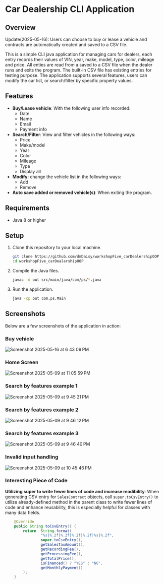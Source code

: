 # Car Dealership CLI Application

## Overview

Update(2025-05-16): Users can choose to buy or lease a vehicle and contracts are automatically created and saved to a CSV file.

This is a simple CLI java application for managing cars for dealers, each entry records their values of VIN, year, make, model, type, color, mileage and price.
All enties are read from a saved to a CSV file when the dealer runs and exits the program. The built-in CSV file has existing entries for testing purpose.
The application supports several features, users can modify the car list, or search/filter by specific property values.

## Features

- **Buy/Lease vehicle**: With the following user info recorded:
    - Date
    - Name
    - Email
    - Payment info
- **Search/Filter**: View and filter vehicles in the following ways:
    - Price
    - Make/model
    - Year
    - Color
    - Mileage
    - Type
    - Display all
- **Modify**: change the vehicle list in the following ways:
    - Add
    - Remove
- **Auto save added or removed vehicle(s)**: When exiting the program.

## Requirements

- Java 8 or higher

## Setup

1. Clone this repository to your local machine.

    ```bash
    git clone https://github.com/dmDaisy/workshopFive_carDealershipOOP
    cd workshopFive_carDealershipOOP
    ```

2. Compile the Java files.

    ```bash
    javac -d out src/main/java/com/ps/*.java
    ```

3. Run the application.

    ```bash
    java -cp out com.ps.Main
    ```

## Screenshots

Below are a few screenshots of the application in action:

### Buy vehicle

![Screenshot 2025-05-16 at 6 43 09 PM](https://github.com/user-attachments/assets/6e48fe29-d098-4ebf-8264-55c660f0a9b7)

### Home Screen

![Screenshot 2025-05-09 at 11 05 59 PM](https://github.com/user-attachments/assets/3f7bec05-d060-43fe-bae0-bee079606fab)


### Search by features example 1

![Screenshot 2025-05-09 at 9 45 21 PM](https://github.com/user-attachments/assets/8679b20c-9fbe-457d-8cbf-49162aff6dea)


### Search by features example 2

![Screenshot 2025-05-09 at 9 46 12 PM](https://github.com/user-attachments/assets/162bb91a-eed3-4425-91d7-5cb7b5ad0454)


### Search by features example 3

![Screenshot 2025-05-09 at 9 46 40 PM](https://github.com/user-attachments/assets/060ed825-f33d-4daa-9609-37e42db69a3e)


### Invalid input handling

![Screenshot 2025-05-09 at 10 45 46 PM](https://github.com/user-attachments/assets/1cf2aee3-d138-468e-9239-f0ab36f6b917)



### Interesting Piece of Code
**Utilizing super to write fewer lines of code and increase readibility**: When generating CSV entry for `SalesContract` objects, call `super.toCsvEntry()`
to utilize already-defined method in the parent class to write fewer lines of code and enhance reusability, this is especially helpful for classes with many data fields.

```java
    @Override
    public String toCsvEntry() {
        return  String.format(
                "%s|%.2f|%.2f|%.2f|%.2f|%s|%.2f",
                super.toCsvEntry(),
                getSalesTaxAmount(),
                getRecordingFee(),
                getProcessingFee(),
                getTotalPrice(),
                isFinanced() ? "YES" : "NO",
                getMonthlyPayment()
        );
    }
